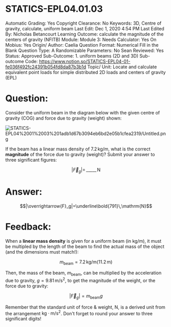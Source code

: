 # STATICS-EPL04.01.03

Automatic Grading: Yes
Copyright Clearance: No
Keywords: 3D, Centre of gravity, calculate, uniform beam
Last Edit: Dec 1, 2020 4:54 PM
Last Edited By: Nicholas Betancourt
Learning Outcome: calculate the magnitude of the centers of gravity (NFITB)
Module: Module 3:
Needs Calculator: Yes
On Mobius: Yes
Origin/ Author: Caelia
Question Format: Numerical Fill in the Blank
Question Type: A
Randomizable Parameters: No
Sean Reviewed: Yes
Status: Approved
Sub-Outcome: 1. uniform beams (2D and 3D)
Sub-outcome Code: https://www.notion.so/STATICS-EPL04-01-fe036f492fc24391b054fd8da87b3b1d
Topic/ Unit: Locate and calculate equivalent point loads for simple distributed 2D loads and centers of gravity (EPL)

# Question:

Consider the uniform beam in the diagram below with the given centre of gravity (COG) and force due to gravity (weight) shown:

![STATICS-EPL04%2001%2003%201adb1d67b3094eb6bd2e05b1cfea2319/Untitled.png](STATICS-EPL04%2001%2003%201adb1d67b3094eb6bd2e05b1cfea2319/Untitled.png)

If the beam has a linear mass density of $7.2\,\mathrm{kg/m}$, what is the correct **magnitude** of the force due to gravity (weight)? Submit your answer to three significant figures:

$$|\overrightarrow{F}_g|=\,\_\_\_\_\_\,\mathrm{N}$$

# Answer:

$$|\overrightarrow{F}_g|=\underline\bold{791}\,\mathrm{N}$$

# Feedback:

When a **linear mass density** is given for a uniform beam (in $\mathrm{kg/m}$), it must be multipled by the length of the beam to find the actual mass of the object (and the dimensions must match!):

$$m_\mathrm{beam}= 7.2\,\mathrm{kg/m}(11.2\,\mathrm{m})$$

Then, the mass of the beam, $m_\mathrm{beam}$, can be multiplied by the acceleration due to gravity,  $g=9.81\,\mathrm{m/s^2}$, to get the magnitude of the weight, or the force due to gravity:

$$|\overrightarrow{F}_g|=m_\mathrm{beam}{g}$$

Remember that the standard unit of force & weight, $\mathrm{N}$, is a derived unit from the arrangement  $\mathrm{kg\cdot m/s^2}$.  Don't forget to round your answer to three significant digits!